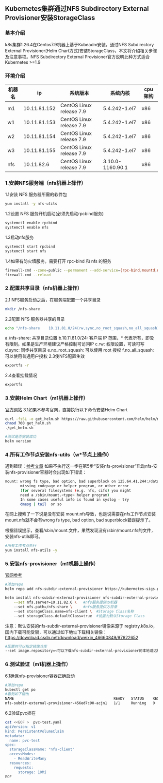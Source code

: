 ## Kubernetes集群通过NFS Subdirectory External Provisioner安装StorageClass
### 基本介绍
k8s集群1.26.4在Centos7.9机器上基于Kubeadm安装。通过NFS Subdirectory External Provisioner(Helm Chart方式)安装StorageClass，本文将介绍相关步骤及注意事项。NFS Subdirectory External Provisioner官方说明此种方式适合Kubernetes >=1.9
### 环境介绍
机器名     | ip | 系统版本 | 系统内核 | cpu架构
-------- | -----  | -----   | -------  | -------
m1  | 10.11.81.152  | CentOS Linux release 7.9 |   5.4.242-1.el7 |   x86
w1  | 10.11.81.153  | CentOS Linux release 7.9 |    5.4.242-1.el7 |   x86
w2  | 10.11.81.154  | CentOS Linux release 7.9 |    5.4.242-1.el7 |   x86
w3  | 10.11.81.155  | CentOS Linux release 7.9 |    5.4.242-1.el7 |   x86
nfs  | 10.11.82.6  | CentOS Linux release 7.9 |    3.10.0-1160.90.1 |   x86
### 1.安装NFS服务端（nfs机器上操作）
1.1安装 NFS 服务器所需的软件包
```bash
yum install -y nfs-utils
```
1.2设置 NFS 服务开机启动(必须先启动rpcbind服务)
```bash
systemctl enable rpcbind
systemctl enable nfs
```
1.3启动nfs服务
```bash
systemctl start rpcbind
systemctl start nfs
```
1.4如果有防火墙服务，需要打开 rpc-bind 和 nfs 的服务
```bash
firewall-cmd --zone=public --permanent --add-service={rpc-bind,mountd,nfs}
firewall-cmd --reload
```
### 2.配置共享目录（nfs机器上操作）
2.1 NFS服务启动之后，在服务端配置一个共享目录
```bash
mkdir /nfs-share
```
2.2配置 NFS 服务器共享的目录
```bash
echo "/nfs-share    10.11.81.0/24(rw,sync,no_root_squash,no_all_squash) > /etc/exports
```
a./nfs-share: 共享目录位置
b.10.11.81.0/24: 客户端 IP 范围，* 代表所有，即没有限制。如果是生产环境建议严格控制可访问IP
c.rw: 权限设置，可读可写
d.sync: 同步共享目录
e.no_root_squash: 可以使用 root 授权
f.no_all_squash: 可以使用普通用户授权
2.3使NFS配置生效
```bash
exportfs -r
```
2.4查看挂载情况
```bash
exportfs
```
### 3.安装Helm Chart（m1机器上操作）
[官方网站](https://helm.sh/docs/intro/install/)
3.1如果不参考官网，直接执行以下命令安装Helm Chart
```bash
curl -fsSL -o get_helm.sh https://raw.githubusercontent.com/helm/helm/main/scripts/get-helm-3
chmod 700 get_helm.sh
./get_helm.sh

#测试是否安装成功
helm version
```
### 4.所有工作节点安装nfs-utils（w*节点上操作）
遇到错误：[参考文章](https://aijishu.com/a/1060000000096159)
如果不执行这一步在第5步“安装nfs-provisioner”启动nfs-安装nfs-provisioner容器时会出现如下错误：
```bash
mount: wrong fs type, bad option, bad superblock on 125.64.41.244:/data/img,
       missing codepage or helper program, or other error
       (for several filesystems (e.g. nfs, cifs) you might
       need a /sbin/mount.<type> helper program)
       In some cases useful info is found in syslog - try
       dmesg | tail  or so
```
在网上搜索了一下说是没有安装 mount.nfs导致，也是说需要在nfs工作节点安装mount.nfs就不会有wrong fs type, bad option, bad superblock错误提示了。

根据错误提示，查看/sbin/mount.<type>文件，果然发现没有/sbin/mount.nfs的文件，安装nfs-utils即可。
```bash
#所有工作节点执行
yum install nfs-utils -y
```
### 5.安装nfs-provisioner（m1机器上操作）
[官网参考](https://artifacthub.io/packages/helm/nfs-subdir-external-provisioner/nfs-subdir-external-provisioner)
```bash
#添加repo
helm repo add nfs-subdir-external-provisioner https://kubernetes-sigs.github.io/nfs-subdir-external-provisioner

helm install nfs-subdir-external-provisioner nfs-subdir-external-provisioner/nfs-subdir-external-provisioner \
    --set nfs.server=10.11.82.6 \   #nfs服务提供方机器
    --set nfs.path=/nfs-share \     #nfs服务提供方目录
    --set storageClass.name=nfs-client \  #Storage Class名称
    --set storageClass.defaultClass=true  #设置为默认Storage Class
```
注意：默认安装的nfs-subdir-external-provisioner镜像来源于	registry.k8s.io，国内下载可能受限，可以通过如下地址下载相关镜像：
https://download.csdn.net/download/weixin_46660849/87822652
```bash
#配置时可以指定镜像仓库
--set image.repository=<可以下载nfs-subdir-external-provisioner的本地或远程镜像仓库>
```
### 6.测试验证（m1机器上操作）
6.1确保nfs-provisioner容器正确启动
```bash
#添加repo
kubectl get po
#看到如下输出
NAME                                              READY   STATUS    RESTARTS   AGE
nfs-subdir-external-provisioner-456ed7c90-acjn1   1/1     Running   0          2m
```
6.2验证pvc挂在
```bash
cat <<EOF >  pvc-test.yaml
apiVersion: v1
kind: PersistentVolumeClaim
metadata:
  name: pvc-test
spec:
  storageClassName: "nfs-client"
  accessModes:
    - ReadWriteMany
  resources:
    requests:
      storage: 10Mi
EOF
```
